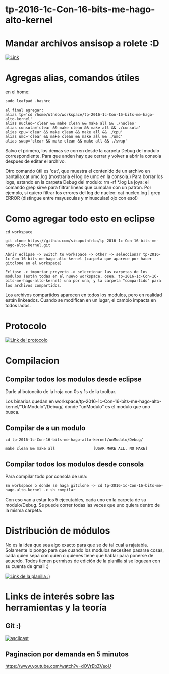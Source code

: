 # tp-2016-1c-Con-16-bits-me-hago-alto-kernel

# Mandar archivos ansisop a rolete :D
[![Link](https://github.com/sisoputnfrba/tp-2016-1c-Con-16-bits-me-hago-alto-kernel/wiki/Mandar-archivos-a-lo-loco)](https://github.com/sisoputnfrba/tp-2016-1c-Con-16-bits-me-hago-alto-kernel/wiki/Mandar-archivos-a-lo-loco)

# Agregas alias, comandos útiles
en el home:

    sudo leafpad .bashrc

    al final agregar:
    alias tp='cd /home/utnso/workspace/tp-2016-1c-Con-16-bits-me-hago-alto-kernel'
    alias nucleo='clear && make clean && make all && ./nucleo'
    alias consola='clear && make clean && make all && ./consola'
    alias cpu='clear && make clean && make all && ./cpu'
    alias umc='clear && make clean && make all && ./umc'
    alias swap='clear && make clean && make all && ./swap'
Salvo el primero, los demas se corren desde la carpeta Debug del modulo correspondiente. Para que anden hay que cerrar y volver a abrir la consola despues de editar el archivo.

Otro comando útil es 'cat', que muestra el contenido de un archivo en pantalla:cat umc.log (mostraria el log de umc en la consola.)
Para borrar los logs, estando en la carpeta Debug del modulo: rm -rf *.log
La joya: el comando grep sirve para filtrar lineas que cumplan con un patron. Por ejemplo, si quiero filtrar los errores del log de nucleo: cat nucleo.log | grep ERROR    (distingue entre mayusculas y minusculas! ojo con eso!)

# Como agregar todo esto en eclipse

    cd workspace

    git clone https://github.com/sisoputnfrba/tp-2016-1c-Con-16-bits-me-hago-alto-kernel.git

    Abrir eclipse -> Switch to workspace -> other -> seleccionar tp-2016-1c-Con-16-bits-me-hago-alto-kernel (carpeta que aparece por hacer gitclone en el workspace)

    Eclipse -> importar proyecto -> seleccionar las carpetas de los modulos (están todas en el nuevo workspace, osea, tp-2016-1c-Con-16-bits-me-hago-alto-kernel) una por una, y la carpeta "compartido" para los archivos compartidos.

Los archivos compartidos aparecen en todos los modulos, pero en realidad están linkeados. Cuando se modifican en un lugar, el cambio impacta en todos lados.

# Protocolo
[![Link del protocolo](https://github.com/sisoputnfrba/tp-2016-1c-Con-16-bits-me-hago-alto-kernel/wiki/Protocolo)](https://github.com/sisoputnfrba/tp-2016-1c-Con-16-bits-me-hago-alto-kernel/wiki/Protocolo)


# Compilacion

## Compilar todos los modulos desde eclipse
Darle al botoncito de la hoja con 0s y 1s de la toolbar.

Los binarios quedan en workspace/tp-2016-1c-Con-16-bits-me-hago-alto-kernel/"UnModulo"/Debug/, donde "unModulo" es el modulo que uno busca.


## Compilar de a un modulo

    cd tp-2016-1c-Con-16-bits-me-hago-alto-kernel/unModulo/Debug/

    make clean && make all                 [USAR MAKE ALL, NO MAKE]


## Compilar todos los modulos desde consola
Para compilar todo por consola de una:

    En workspace o donde se haga gitclone -> cd tp-2016-1c-Con-16-bits-me-hago-alto-kernel -> sh compilar

Con eso van a estar los 5 ejecutables, cada uno en la carpeta de su modulo/Debug. Se puede correr todas las veces que uno quiera dentro de la misma carpeta.


# Distribución de módulos
No es la idea que sea algo exacto para que se de tal cual a rajatabla. Solamente lo pongo para que cuando los modulos necesiten pasarse cosas, cada quien sepa con quien o quienes tiene que hablar para ponerse de acuerdo. Todos tienen permisos de edición de la planilla si se loguean con su cuenta de gmail :)

[![Link de la planilla :)](https://docs.google.com/spreadsheets/d/1_3iUmtMuKK-n50n-ggTaDyBi7pzAeRoAmYej9HYjF7k/edit#gid=0)](https://docs.google.com/spreadsheets/d/1_3iUmtMuKK-n50n-ggTaDyBi7pzAeRoAmYej9HYjF7k/edit#gid=0)


# Links de interés sobre las herramientas y la teoría

## Git :)
[![asciicast](https://lh3.googleusercontent.com/-H6xZCx4HCeE/TqqR8Tp_5QI/AAAAAAAAe0w/5rpSC6gDi4A/w1565-h1124/EntendiendoGIT.png)](https://lh3.googleusercontent.com/-H6xZCx4HCeE/TqqR8Tp_5QI/AAAAAAAAe0w/5rpSC6gDi4A/w1565-h1124/EntendiendoGIT.png)

## Paginacion por demanda en 5 minutos
https://www.youtube.com/watch?v=dOVrEbZVeoU

